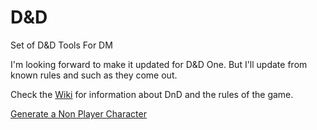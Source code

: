
# D&D

Set of D&D Tools For DM

I'm looking forward to make it updated for D&D One. But I'll update from known rules and such as they come out.

Check the [Wiki](https://github.com/JulTob/DnD/wiki) for information about DnD and the rules of the game.

[Generate a Non Player Character](https://jultob.github.io/DnD/call)
